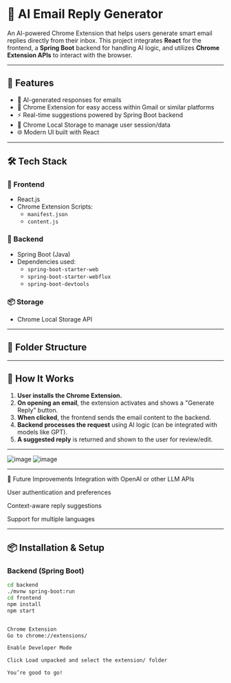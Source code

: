 # 💌 AI Email Reply Generator

An AI-powered Chrome Extension that helps users generate smart email replies directly from their inbox. This project integrates **React** for the frontend, a **Spring Boot** backend for handling AI logic, and utilizes **Chrome Extension APIs** to interact with the browser.

---

## 🚀 Features

- 🧠 AI-generated responses for emails  
- 🧩 Chrome Extension for easy access within Gmail or similar platforms  
- ⚡ Real-time suggestions powered by Spring Boot backend  
- 💾 Chrome Local Storage to manage user session/data  
- 🌐 Modern UI built with React  

---

## 🛠️ Tech Stack

### 🔷 Frontend
- React.js  
- Chrome Extension Scripts:
  - `manifest.json`
  - `content.js`

### 🔶 Backend
- Spring Boot (Java)  
- Dependencies used:
  - `spring-boot-starter-web`  
  - `spring-boot-starter-webflux`  
  - `spring-boot-devtools`  

### 📦 Storage
- Chrome Local Storage API

---

## 📁 Folder Structure


---

## 🔧 How It Works

1. **User installs the Chrome Extension.**  
2. **On opening an email**, the extension activates and shows a "Generate Reply" button.  
3. **When clicked**, the frontend sends the email content to the backend.  
4. **Backend processes the request** using AI logic (can be integrated with models like GPT).  
5. **A suggested reply** is returned and shown to the user for review/edit.  

---
![image](https://github.com/user-attachments/assets/48009baf-645b-4c07-b88d-725ace9f44b5)
![image](https://github.com/user-attachments/assets/4a8a7ddd-2ae7-4758-9522-ceaf51aadad9)


---
🧠 Future Improvements
Integration with OpenAI or other LLM APIs

User authentication and preferences

Context-aware reply suggestions

Support for multiple languages

---

## 📦 Installation & Setup

### Backend (Spring Boot)
```bash
cd backend
./mvnw spring-boot:run
cd frontend
npm install
npm start


Chrome Extension
Go to chrome://extensions/

Enable Developer Mode

Click Load unpacked and select the extension/ folder

You’re good to go!




